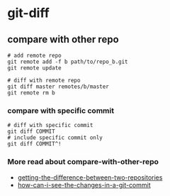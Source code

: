 # git-diff

## compare with other repo

```shell
# add remote repo
git remote add -f b path/to/repo_b.git
git remote update

# diff with remote repo
git diff master remotes/b/master
git remote rm b
```

### compare with specific commit

```shell
# diff with specific commit
git diff COMMIT
# include specific commit only
git diff COMMIT^!
```

### More read about compare-with-other-repo

- [getting-the-difference-between-two-repositories](https://stackoverflow.com/a/1968538/11082758)
- [how-can-i-see-the-changes-in-a-git-commit](https://stackoverflow.com/a/17563864/11082758)